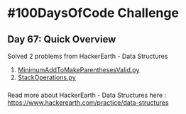 # #100DaysOfCode Challenge
## Day 67: Quick Overview
Solved 2 problems from HackerEarth - Data Structures
1. [MinimumAddToMakeParenthesesValid.py](https://github.com/sandeep-krishna/100DaysOfCode/blob/master/Day%2067/MinimumAddToMakeParenthesesValid.py)
2. [StackOperations.py](https://github.com/sandeep-krishna/100DaysOfCode/blob/master/Day%2067/StackOperations.py)
### 
Read more about HackerEarth - Data Structures here : https://www.hackerearth.com/practice/data-structures